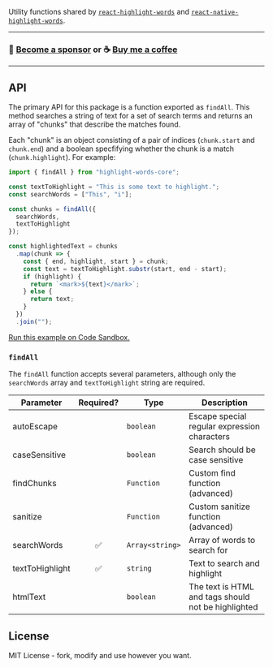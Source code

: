 Utility functions shared by [`react-highlight-words`](https://github.com/bvaughn/react-highlight-words) and [`react-native-highlight-words`](https://github.com/clauderic/react-native-highlight-words).

---
### 🎉 [Become a sponsor](https://github.com/sponsors/bvaughn/) or ☕ [Buy me a coffee](http://givebrian.coffee/)
---

## API

The primary API for this package is a function exported as `findAll`. This method searches a string of text for a set of search terms and returns an array of "chunks" that describe the matches found.

Each "chunk" is an object consisting of a pair of indices (`chunk.start` and `chunk.end`) and a boolean specfifying whether the chunk is a match (`chunk.highlight`). For example:

```js
import { findAll } from "highlight-words-core";

const textToHighlight = "This is some text to highlight.";
const searchWords = ["This", "i"];

const chunks = findAll({
  searchWords,
  textToHighlight
});

const highlightedText = chunks
  .map(chunk => {
    const { end, highlight, start } = chunk;
    const text = textToHighlight.substr(start, end - start);
    if (highlight) {
      return `<mark>${text}</mark>`;
    } else {
      return text;
    }
  })
  .join("");
```

[Run this example on Code Sandbox.](https://codesandbox.io/s/ykwrzrl6wx)

### `findAll`

The `findAll` function accepts several parameters, although only the `searchWords` array and `textToHighlight` string are required.

| Parameter | Required? | Type | Description |
| --- | :---: | --- | --- |
| autoEscape |  | `boolean` | Escape special regular expression characters |
| caseSensitive |  | `boolean` | Search should be case sensitive |
| findChunks |  | `Function` | Custom find function (advanced) |
| sanitize |  | `Function` | Custom sanitize function (advanced) |
| searchWords | ✅ | `Array<string>` | Array of words to search for |
| textToHighlight | ✅ | `string` | Text to search and highlight |
| htmlText        |    | `boolean`| The text is HTML and tags should not be highlighted |


## License
MIT License - fork, modify and use however you want.
